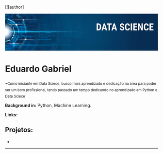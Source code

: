 [![author]
<p align="center">
  <img src="banner.png" >
</p>

# Eduardo Gabriel
<sub>*Como iniciante em Data Sciece, busco mais aprendizado e dedicação na área para poder ser um bom profissional, tendo passado um tempo dedicando  no aprendizado em Python e Data Sciece

**Background in:** Python, Machine Learning.

**Links:**


## Projetos:

* 
---




